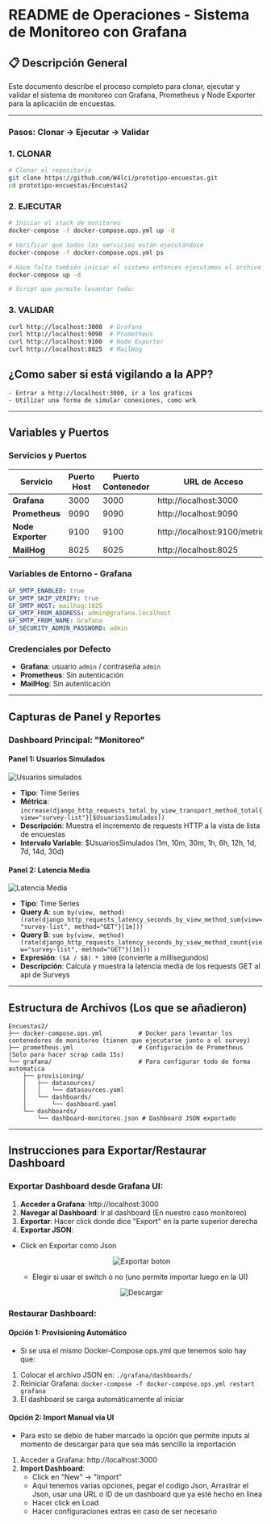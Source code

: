 # README de Operaciones - Sistema de Monitoreo con Grafana

## 📋 Descripción General
Este documento describe el proceso completo para clonar, ejecutar y validar el sistema de monitoreo con Grafana, Prometheus y Node Exporter para la aplicación de encuestas.

---

### Pasos: Clonar → Ejecutar → Validar

### 1. **CLONAR**
```bash
# Clonar el repositorio
git clone https://github.com/W4lci/prototipo-encuestas.git
cd prototipo-encuestas/Encuestas2

```

### 2. **EJECUTAR**
```bash
# Iniciar el stack de monitoreo
docker-compose -f docker-compose.ops.yml up -d

# Verificar que todos los servicios están ejecutándose
docker-compose -f docker-compose.ops.yml ps

# Hace falta también iniciar el sistema entonces ejecutamos el archivo docker-compose sin .ops
docker-compose up -d 

# Script que permite levantar todo: 

```

### 3. **VALIDAR**
```bash
curl http://localhost:3000  # Grafana
curl http://localhost:9090  # Prometheus
curl http://localhost:9100  # Node Exporter
curl http://localhost:8025  # MailHog
```
## ¿Como saber si está vigilando a la APP? 
    - Entrar a http://localhost:3000, ir a los graficos
    - Utilizar una forma de simular conexiones, como wrk
  
---

## Variables y Puertos

### **Servicios y Puertos**
| Servicio | Puerto Host | Puerto Contenedor | URL de Acceso |
|----------|-------------|-------------------|---------------|
| **Grafana** | 3000 | 3000 | http://localhost:3000 |
| **Prometheus** | 9090 | 9090 | http://localhost:9090 |
| **Node Exporter** | 9100 | 9100 | http://localhost:9100/metrics |
| **MailHog** | 8025 | 8025 | http://localhost:8025 |


### **Variables de Entorno - Grafana**
```yaml
GF_SMTP_ENABLED: true
GF_SMTP_SKIP_VERIFY: true  
GF_SMTP_HOST: mailhog:1025
GF_SMTP_FROM_ADDRESS: admin@grafana.localhost
GF_SMTP_FROM_NAME: Grafana
GF_SECURITY_ADMIN_PASSWORD: admin
```

### **Credenciales por Defecto**
- **Grafana**: usuario `admin` / contraseña `admin`
- **Prometheus**: Sin autenticación
- **MailHog**: Sin autenticación


---

## Capturas de Panel y Reportes

### **Dashboard Principal: "Monitoreo"**

#### Panel 1: Usuarios Simulados
![Usuarios simulados](./img/usuariosActivosSimulados.png)
- **Tipo**: Time Series
- **Métrica**: `increase(django_http_requests_total_by_view_transport_method_total{view="survey-list"}[$UsuariosSimulados])`
- **Descripción**: Muestra el incremento de requests HTTP a la vista de lista de encuestas
- **Intervalo Variable**: $UsuariosSimulados (1m, 10m, 30m, 1h, 6h, 12h, 1d, 7d, 14d, 30d)

#### Panel 2: Latencia Media
![Latencia Media](./img/latenciaMedia.png)
- **Tipo**: Time Series
- **Query A**: `sum by(view, method) (rate(django_http_requests_latency_seconds_by_view_method_sum{view="survey-list", method="GET"}[1m]))`
- **Query B**: `sum by(view, method) (rate(django_http_requests_latency_seconds_by_view_method_count{view="survey-list", method="GET"}[1m]))`
- **Expresión**: `($A / $B) * 1000` (convierte a millisegundos)
- **Descripción**: Calcula y muestra la latencia media de los requests GET al api de Surveys

---

## Estructura de Archivos (Los que se añadieron)

```
Encuestas2/
├── docker-compose.ops.yml          # Docker para levantar los contenedores de monitoreo (tienen que ejecutarse junto a el survey)
├── prometheus.yml                  # Configuración de Prometheus (Solo para hacer scrap cada 15s)
└── grafana/                        # Para configurar todo de forma automatica
    ├── provisioning/
    │   ├── datasources/
    │   │   └── datasources.yaml    
    │   └── dashboards/
    │       └── dashboard.yaml      
    └── dashboards/
        └── dashboard-monitoreo.json # Dashboard JSON exportado
```

---

## Instrucciones para Exportar/Restaurar Dashboard

### **Exportar Dashboard desde Grafana UI:**

1. **Acceder a Grafana**: http://localhost:3000
2. **Navegar al Dashboard**: Ir al dashboard (En nuestro caso monitoreo)
3. **Exportar**: Hacer click donde dice "Export" en la parte superior derecha
4. **Exportar JSON**: 
- Click en Exportar como Json
  
   <div align="center">
   
   ![Exportar boton](./img/export.png)
   
   </div>

   - Elegir si usar el switch o no (uno permite importar luego en la UI)

   <div align="center">
   
   ![Descargar](./img/export1.png)
   
   </div>

### **Restaurar Dashboard:**

#### **Opción 1: Provisioning Automático**

- Si se usa el mismo Docker-Compose.ops.yml que tenemos solo hay que:
1. Colocar el archivo JSON en: `./grafana/dashboards/`
2. Reiniciar Grafana: `docker-compose -f docker-compose.ops.yml restart grafana`
3. El dashboard se carga automáticamente al iniciar

#### **Opción 2: Import Manual via UI**
- Para esto se debío de haber marcado la opción que permite inputs al momento de descargar para que sea más sencillo la importación

1. Acceder a Grafana: http://localhost:3000
2. **Import Dashboard**: 
   - Click en "New" → "Import"
   - Aqui tenemos varias opciones, pegar el codigo Json, Arrastrar el Json, usar una URL o ID de un dashboard que ya esté hecho en línea
   - Hacer click en Load
   - Hacer configuraciones extras en caso de ser necesario


